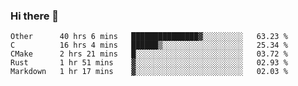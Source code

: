 ### Hi there 👋

<!--
**WShiBin/WShiBin** is a ✨ _special_ ✨ repository because its `README.md` (this file) appears on your GitHub profile.

Here are some ideas to get you started:

- 🔭 I’m currently working on ...
- 🌱 I’m currently learning ...
- 👯 I’m looking to collaborate on ...
- 🤔 I’m looking for help with ...
- 💬 Ask me about ...
- 📫 How to reach me: ...
- 😄 Pronouns: ...
- ⚡ Fun fact: ...
-->

<!--START_SECTION:waka-->
```text
Other      40 hrs 6 mins   ███████████████▓░░░░░░░░░   63.23 % 
C          16 hrs 4 mins   ██████▒░░░░░░░░░░░░░░░░░░   25.34 % 
CMake      2 hrs 21 mins   █░░░░░░░░░░░░░░░░░░░░░░░░   03.72 % 
Rust       1 hr 51 mins    ▓░░░░░░░░░░░░░░░░░░░░░░░░   02.93 % 
Markdown   1 hr 17 mins    ▓░░░░░░░░░░░░░░░░░░░░░░░░   02.03 % 
```
<!--END_SECTION:waka-->

